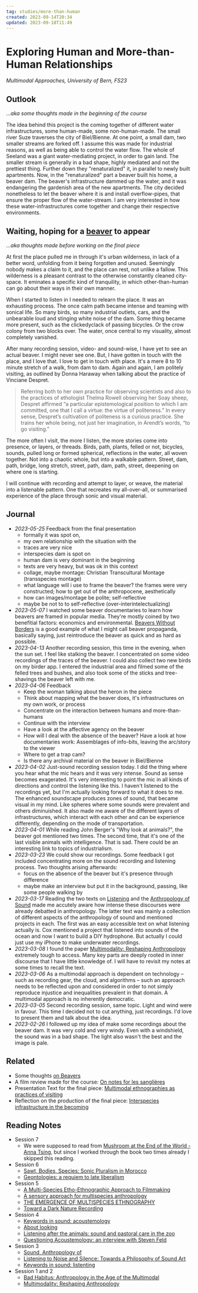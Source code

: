 ```yaml
---
tag: studies/more-than-human
created: 2023-09-14T20:34
updated: 2023-09-18T11:49
---
```

# Exploring Human and More-than-Human Relationships
*Multimodal Approaches, University of Bern, FS23*

## Outlook
*…aka some thoughts made in the beginning of the course*

The idea behind this project is the coming together of different water infrastructures, some human-made, some non-human-made. The small river Suze traverses the city of Biel/Bienne. At one point, a small dam, two smaller streams are forked off. I assume this was made for industrial reasons, as well as being able to control the water flow. The whole of Seeland was a giant water-mediating project, in order to gain land. The smaller stream is generally in a bad shape, highly mediated and not the prettiest thing. Further down they "renaturalized" it, in parallel to newly built apartments. Now, in the "renaturalized" part a beaver built his home, a beaver dam. The beaver's infrastructure dammed up the water, and it was endangering the gardenish area of the new apartments. The city decided nonetheless to let the beaver where it is and install overflow-pipes, that ensure the proper flow of the water-stream. I am very interested in how these water-infrastructures come together and change their respective environments.

## Waiting, hoping for a [beaver](notes/On%20Beavers.md) to appear
*…aka thoughts made before working on the final piece*

At first the place pulled me in through it's urban wilderness, in lack of a better word, unfolding from it being forgotten and unused. Seemingly nobody makes a claim to it, and the place can rest, not unlike a fallow. This wilderness is a pleasant contrast to the otherwise constantly cleaned city-space. It eminates a specific kind of tranquility, in which other-than-human can go about their ways in their own manner. 

When I started to listen in I needed to relearn the place. It was an exhausting process. The once calm path became intense and teaming with sonical life. So many birds, so many industrial outlets, cars, and the unbearable loud and stinging white noise of the dam. Some thing became more present, such as the clickedyclack of passing bicycles. Or the crow colony from two blocks over. The water, once central to my visuality, almost completely vanished. 

After many recording session, video- and sound-wise, I have yet to see an actual beaver. I might never see one. But, I have gotten in touch with the place, and I love that. I love to get in touch with place. It's a mere 8 to 10 minute stretch of a walk, from dam to dam. Again and again, I am politely visiting, as outlined by Donna Haraway when talking about the practice of Vinciane Despret.

> Referring both to her own practice for observing scientists and also to the practices of ethologist Thelma Rowell observing her Soay sheep, Despret affirmed “a particular epistemological position to which I am committed, one that I call a virtue: the virtue of politeness.” In every sense, Despret’s cultivation of politeness is a curious practice. She trains her whole being, not just her imagination, in Arendt’s words, “to go visiting.”

The more often I visit, the more I listen, the more stories come into presence, or layers, or threads. Birds, path, plants, felled or not, bicycles, sounds, pulled long or formed spherical, reflections in the water, all woven together. Not into a chaotic whole, but into a walkable pattern. Street, dam, path, bridge, long stretch, street, path, dam, path, street, deepening on where one is starting.

I will continue with recording and attempt to layer, or weave, the material into a listenable pattern. One that recreates my all-over-all, or summarised experience of the place through sonic and visual material.

## Journal
- *2023-05-25* Feedback from the final presentation
	- formally it was spot on, 
	- my own relationship with the situation with the 
	- traces are very nice
	- interspecies dam is spot on
	- human dam is very dominant in the beginning
	- texts are very heavy, but was ok in this context
	- collage, maybe montage: Christian Transcultural Montage (transspecies montage)
	- what language will i use to frame the beaver? the frames were very constructed; how to get out of the anthropocene, aesthetically
	- how can images/montage be polite; self-reflective
	- maybe be not to to self-reflective (over-interintelectualizing)
- *2023-05-07* I watched some beaver documentaries to learn how beavers are framed in popular media. They're mostly coined by two benefitial factors: economics and environmental. [Beavers Without Borders](https://www.youtube.com/watch?v=q4Mmjm22GiY) is a good example of what I might call beaver propaganda, basically saying, just reintroduce the beaver as quick and as hard as possible.
- *2023-04-13* Another recording session, this time in the evening, when the sun set. I feel like stalking the beaver. I concentrated on some video recordings of the traces of the beaver. I could also collect two new birds on my birder app. I entered the industrial area and filmed some of the felled trees and bushes, and also took some of the sticks and tree-shavings the beaver left with me.
- *2023-04-06* Feedback
	- Keep the woman talking about the heron in the piece
	- Think about mapping what the beaver does, it's infrastructures on my own work, or process
	- Concentrate on the interaction between humans and more-than-humans
	- Continue with the interview
	- Have a look at the affective agency on the beaver
	- How will I deal with the absence of the beaver? Have a look at how documentaries work: Assemblages of info-bits, leaving the arc/story to the viewer
	- Where to get a trap cam?
	- Is there any archival material on the beaver in Biel/Bienne
- *2023-04-02* Just-sound recording session today. I did the thing where you hear what the mic hears and it was very intense. Sound as sense becomes exagerated. It's very interesting to point the mic in all kinds of directions and control the listening like this. I haven't listened to the recordings yet, but I'm actually looking forward to what it does to me. The enhanced soundscape produces zones of sound, that became visual in my mind. Like spheres where some sounds were prevalent and others diminuished. It also made me aware of the different layers of infrastructures, which interact with each other and can be experience differently, depending on the mode of transportation.
- *2023-04-01* While reading John Berger's "Why look at animals?", the beaver got mentioned two times. The second time, that it's one of the last visible animals with intelligence. That is sad. There could be an interesting link to topics of industrialism.
- *2023-03-23* We could show our recordings. Some feedback I got included concentrating more on the sound recording and listening process. Two thoughts arising afterwards:
	-   focus on the absence of the beaver but it's presence through difference
	-   maybe make an interview but put it in the background, passing, like some people walking by
- *2023-03-17* Reading the two texts on [Listening](reading/novakKeywordsSound2015.md) and the [Anthropology of Sound](reading/coxSoundAnthropology2018.md) made me accutely aware how intense these discourses were already debatted in anthropology. The latter text was mainly a collection of different aspects of the anthropology of sound and mentioned projects in each. The first was an easy accessible text on what listening actually is. Cox mentioned a project that listened into sounds of the ocean and now I want to build a DIY hydrophone. But actually I could just use my iPhone to make underwater recordings.
- *2023-03-08* I found the paper [Multimodality: Reshaping Anthropology](reading/westmorelandMultimodalityReshapingAnthropology2022a.md) extremely tough to access. Many key parts are deeply rooted in inner discourse that I have little knowledge of. I will have to revisit my notes at some times to recall the text.
- *2023-03-06* As a multimodal approach is dependent on technology – such as recording gear, the cloud, and algorithms – such an approach needs to be reflected upon and considered in order to not simply reproduce injustice and inequalities prevalent in that domain. A multimodal approach is no inherently democratic.
- *2023-03-05* Second recording session, same topic. Light and wind were in favour. This time I decided not to cut anything, just recordings. I'd love to present them and talk about the idea.
- *2023-02-26* I followed up my idea of make some recordings about the beaver dam. It was very cold and very windy. Even with a windshield, the sound was in a bad shape. The light also wasn't the best and the image is pale.

## Related
- Some thoughts [on Beavers](notes/On%20Beavers.md)
- A film review made for the course: [On notes for les sanglières](output/v/On%20notes%20for%20les%20sanglières.md)
- Presentation Text for the final piece: [Multimodal ethnographies as practices of visiting](output/v/multimodal_ethnographies_as_practices_of_visiting.md)
- Reflection on the production of the final piece: [Interspecies infrastructure in the becoming](output/v/Interspecies%20infrastructure%20in%20the%20becoming.md)

## Reading Notes
- Session 7
	- We were supposed to read from [Mushroom at the End of the World - Anna Tsing](reading/various/Mushroom%20at%20the%20End%20of%20the%20World%20-%20Anna%20Tsing.md), but since I worked through the book two times already I skipped this reading.
- Session 6
	- [Sawt, Bodies, Species: Sonic Pluralism in Morocco](reading/aubrySawtBodiesSpecies2023.md)
	- [Geontologies: a requiem to late liberalism](reading/povinelliGeontologiesRequiemLate2016.md)
- Session 5
	- [A Multi-Species Etho-Ethnographic Approach to Filmmaking](reading/fijnMultiSpeciesEthoEthnographicApproach2012.md)
	- [A sensory approach for multispecies anthropology](reading/fijnSensoryApproachMultispecies2021.md)
	- [THE EMERGENCE OF MULTISPECIES ETHNOGRAPHY](reading/kirkseyEMERGENCEMULTISPECIESETHNOGRAPHY2010.md)
	- [Toward a Dark Nature Recording](reading/michaelDarkNatureRecording2011.md)
- Session 4
	- [Keywords in sound: acoustemology](reading/novakKeywordsSound2015.md#acoustemology)
	- [About looking](reading/bergerLooking2015.md)
	- [Listening after the animals: sound and pastoral care in the zoo](reading/riceListeningAnimalsSound2021.md)
	- [Questioning Acoustemology: an interview with Steven Feld](reading/riceQuestioningAcoustemologyInterview2021.md)
- Session 3
	- [Sound, Anthropology of](reading/coxSoundAnthropology2018.md)
	- [Listening to Noise and Silence: Towards a Philosophy of Sound Art](reading/voegelinListeningNoiseSilence2010.md)
	- [Keywords in sound: listenting](reading/novakKeywordsSound2015.md#listenting)
- Session 1 and 2
	- [Bad Habitus: Anthropology in the Age of the Multimodal](reading/takaragawaBadHabitusAnthropology2019a.md)
	- [Multimodality: Reshaping Anthropology](reading/westmorelandMultimodalityReshapingAnthropology2022a.md)